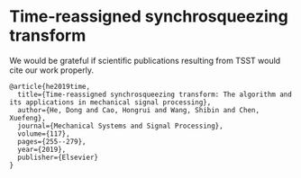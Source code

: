 # Time-reassigned synchrosqueezing transform
We would be grateful if scientific publications resulting from TSST would cite our work properly.

```
@article{he2019time,
  title={Time-reassigned synchrosqueezing transform: The algorithm and its applications in mechanical signal processing},
  author={He, Dong and Cao, Hongrui and Wang, Shibin and Chen, Xuefeng},
  journal={Mechanical Systems and Signal Processing},
  volume={117},
  pages={255--279},
  year={2019},
  publisher={Elsevier}
}
```
